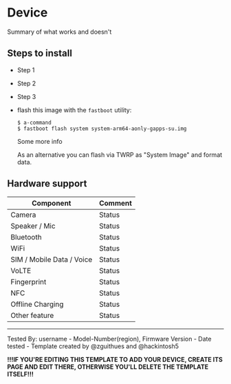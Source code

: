 # Device

Summary of what works and doesn't

## Steps to install

* Step 1
* Step 2
* Step 3
* flash this image with the `fastboot` utility:
    ```
    $ a-command
    $ fastboot flash system system-arm64-aonly-gapps-su.img
    ```
    Some more info

    As an alternative you can flash via TWRP as "System Image" and format data.

## Hardware support

| Component                 |      Comment                                              |
|---------------------------|-----------------------------------------------------------|
| Camera                    | Status                                                    |
| Speaker / Mic             | Status                                                    |
| Bluetooth                 | Status                                                    |
| WiFi                      | Status                                                    |
| SIM / Mobile Data / Voice | Status                                                    |
| VoLTE                     | Status                                                    |
| Fingerprint               | Status                                                    |
| NFC                       | Status                                                    |
| Offline Charging          | Status                                                    |
| Other feature             | Status                                                    |
---

Tested By: username - Model-Number(region), Firmware Version - Date tested - Template created by @zguithues and @hackintosh5

**!!!IF YOU'RE EDITING THIS TEMPLATE TO ADD YOUR DEVICE, CREATE ITS PAGE AND EDIT THERE, OTHERWISE YOU'LL DELETE THE TEMPLATE ITSELF!!!**